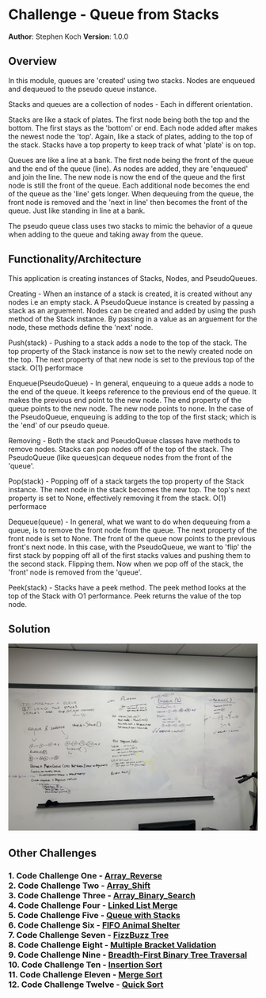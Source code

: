 # Challenge - Queue from Stacks

**Author**: Stephen Koch
**Version**: 1.0.0

## Overview
In this module, queues are 'created' using two stacks. Nodes are enqueued and dequeued to the pseudo queue instance.

Stacks and queues are a collection of nodes - Each in different orientation. 

Stacks are like a stack of plates. The first node being both the top and the bottom. The first stays as the 'bottom' or end. Each node added after makes the newest node the 'top'. Again, like a stack of plates, adding to the top of the stack. Stacks have a top property to keep track of what 'plate' is on top.

Queues are like a line at a bank. The first node being the front of the queue and the end of the queue (line). As nodes are added, they are 'enqueued' and join the line. The new node is now the end of the queue and the first node is still the front of the queue. Each additional node becomes the end of the queue as the 'line' gets longer. When dequeuing from the queue, the front node is removed and the 'next in line' then becomes the front of the queue. Just like standing in line at a bank.

The pseudo queue class uses two stacks to mimic the behavior of a queue when adding to the queue and taking away from the queue.

## Functionality/Architecture
This application is creating instances of Stacks, Nodes, and PseudoQueues.

Creating - When an instance of a stack is created, it is created without any nodes i.e an empty stack. A PseudoQueue instance is created by passing a stack as an arguement. Nodes can be created and added by using the push method of the Stack instance. By passing in a value as an arguement for the node, these methods define the 'next' node.

Push(stack) - Pushing to a stack adds a node to the top of the stack. The top property of the Stack instance is now set to the newly created node on the top. The next property of that new node is set to the previous top of the stack. O(1) performace

Enqueue(PseudoQueue) - In general, enqueuing to a queue adds a node to the end of the queue. It keeps reference to the previous end of the queue. It makes the previous end point to the new node. The end property of the queue points to the new node. The new node points to none. In the case of the PseudoQueue, enqueuing is adding to the top of the first stack; which is the 'end' of our pseudo queue.

Removing - Both the stack and PseudoQueue classes have methods to remove nodes. Stacks can pop nodes off of the top of the stack. The PseudoQueue (like queues)can dequeue nodes from the front of the 'queue'.

Pop(stack) - Popping off of a stack targets the top property of the Stack instance. The next node in the stack becomes the new top. The top's next property is set to None, effectively removing it from the stack. O(1) performace

Dequeue(queue) - In general, what we want to do when dequeuing from a queue, is to remove the front node from the queue. The next property of the front node is set to None. The front of the queue now points to the previous front's next node. In this case, with the PseudoQueue, we want to 'flip' the first stack by popping off all of the first stacks values and pushing them to the second stack. Flipping them. Now when we pop off of the stack, the 'front' node is removed from the 'queue'. 

Peek(stack) - Stacks have a peek method. The peek method looks at the top of the Stack with O1 performance. Peek returns the value of the top node.

## Solution
![Queue_with_Stacks](../../assets/queue_with_stacks.jpeg)

## Other Challenges
### 1. Code Challenge One - [Array_Reverse](https://github.com/kochsj/python-data-structures-and-algorithms/challenges/array_reverse.py)<br>2. Code Challenge Two - [Array_Shift](https://github.com/kochsj/python-data-structures-and-algorithms/challenges/array_shift)<br>3. Code Challenge Three - [Array_Binary_Search](https://github.com/kochsj/python-data-structures-and-algorithms/tree/master/challenges/array_binary_search)<br>4. Code Challenge Four - [Linked List Merge](https://github.com/kochsj/python-data-structures-and-algorithms/tree/master/challenges/ll_merge)<br>5. Code Challenge Five - [Queue with Stacks](https://github.com/kochsj/python-data-structures-and-algorithms/tree/master/challenges/queue_with_stacks)<br>6. Code Challenge Six - [FIFO Animal Shelter](https://github.com/kochsj/python-data-structures-and-algorithms/tree/master/challenges/fifo_animal_shelter)<br>7. Code Challenge Seven - [FizzBuzz Tree](https://github.com/kochsj/python-data-structures-and-algorithms/tree/master/challenges/fizz_buzz_tree)<br>8. Code Challenge Eight - [Multiple Bracket Validation](https://github.com/kochsj/python-data-structures-and-algorithms/tree/master/challenges/multi_bracket_validation)<br>9. Code Challenge Nine - [Breadth-First Binary Tree Traversal](https://github.com/kochsj/python-data-structures-and-algorithms/tree/master/challenges/breadth_first_tree)<br>10. Code Challenge Ten - [Insertion Sort](https://github.com/kochsj/python-data-structures-and-algorithms/tree/master/challenges/insertion_sort)<br>11. Code Challenge Eleven - [Merge Sort](https://github.com/kochsj/python-data-structures-and-algorithms/tree/master/challenges/merge_sort)<br>12. Code Challenge Twelve - [Quick Sort](https://github.com/kochsj/python-data-structures-and-algorithms/tree/master/challenges/quick_sort)


